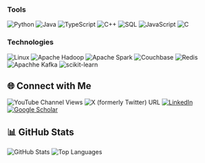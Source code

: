 ### Tools
![Python](https://img.shields.io/badge/-Python-000?&logo=Python)
![Java](https://img.shields.io/badge/-Java-000?&logo=Java&logoColor=007396)
![TypeScript](https://img.shields.io/badge/-TypeScript-000?&logo=TypeScript)
![C++](https://img.shields.io/badge/-C++-000?&logo=c%2b%2b&logoColor=00599C)
![SQL](https://img.shields.io/badge/-SQL-000?&logo=MySQL)
![JavaScript](https://img.shields.io/badge/-JavaScript-000?&logo=JavaScript)
![C](https://img.shields.io/badge/-C-000?&logo=C)

### Technologies
![Linux](https://img.shields.io/badge/-Linux-000?&logo=Linux)
![Apache Hadoop](https://img.shields.io/badge/Apache_Hadoop-222?&logo=apache-hadoop&logoColor=66CCFF)
![Apache Spark](https://img.shields.io/badge/Apache%20Spark-E25A1C?style=for-the-badge&logo=apachespark&logoColor=white)
![Couchbase](https://img.shields.io/badge/Couchbase-EA2328?style=for-the-badge&logo=Couchbase&logoColor=white)
![Redis](https://img.shields.io/badge/-Redis-000?&logo=Redis)
![Apachhe Kafka](https://img.shields.io/badge/Apache_Kafka-231F20?style=for-the-badge&logo=apache-kafka&logoColor=white)
![scikit-learn](https://img.shields.io/badge/scikit--learn-F7931E?style=flat-square&logo=scikit-learn&logoColor=white)

## 🌐 Connect with Me
![YouTube Channel Views](https://img.shields.io/youtube/channel/views/UCxDnkMlK_Vvru7awNIgD_oQ)
![X (formerly Twitter) URL](https://img.shields.io/twitter/url?url=https%3A%2F%2Fx.com%2Ftolgabuyuktanir)
[![LinkedIn](https://img.shields.io/badge/LinkedIn-%230077B5.svg?style=for-the-badge&logo=linkedin&logoColor=white)](https://www.linkedin.com/in/tolga-buyuktanir-6b63733a/)
[![Google Scholar](https://img.shields.io/badge/Google%20Scholar-4285F4?style=for-the-badge&logo=google-scholar&logoColor=white)](https://scholar.google.com/citations?user=D2Md-J4AAAAJ)

## 📊 GitHub Stats
![GitHub Stats](https://github-readme-stats.vercel.app/api?username=tolgabuyuktanir&show_icons=true&theme=radical)
![Top Languages](https://github-readme-stats.vercel.app/api/top-langs/?username=tolgabuyuktanir&layout=compact&theme=radical)




